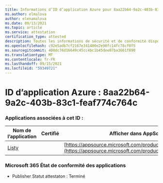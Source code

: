 ```yaml
---
title: Informations d’ID d’application Azure pour 8aa22b64-9a2c-403b-83c1-feaf774c764c
ms.author: elmalova
author: elenamalova
ms.date: 09/13/2021
ms.topic: article
ms.service: attestation
certification_type: attested
description: Toutes les informations de sécurité et de conformité disponibles pour 8aa22b64-9a2c-403b-83c1-feaf774c764c.
ms.openlocfilehash: c92e5adb7cf2167e341400e2e90fc14fc78cf0f5
ms.sourcegitcommit: 400dc76d16649c45cc4bc1b45dee07ba3661f890
ms.translationtype: MT
ms.contentlocale: fr-FR
ms.lasthandoff: 09/15/2021
ms.locfileid: "59349721"
---
```

# <a name="azure-app-id-8aa22b64-9a2c-403b-83c1-feaf774c764c"></a>ID d’application Azure : 8aa22b64-9a2c-403b-83c1-feaf774c764c


### <a name="apps-associated-with-this-id"></a>Applications associées à cet ID :
| **Nom de l’application** | **Certifié** | **Afficher dans AppSource** |
|--------------|---------------|-----------------------|
| [Listy](https://docs.microsoft.com/microsoft-365-app-certification/forward/WA200000798) |  | [https://appsource.microsoft.com/product/office/WA200000798](https://appsource.microsoft.com/product/office/WA200000798) |

### <a name="microsoft-365-app-compliance-status"></a>Microsoft 365 État de conformité des applications
- Publisher Statut attestaton : Terminé
